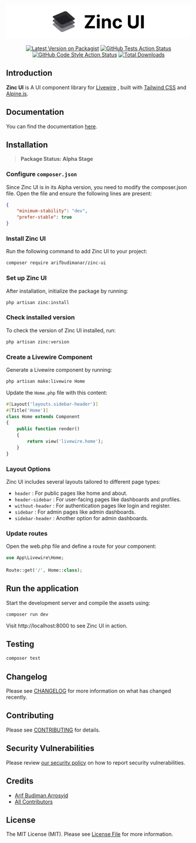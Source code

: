 <p align="center">
    <picture>
        <source srcset="/art/logo-light.svg" media="(prefers-color-scheme: light)">
        <source srcset="/art/logo-dark.svg" media="(prefers-color-scheme: dark)">
        <img src="/art/logo-light.svg" alt="Logo Zinc UI">
    </picture>
</p>

<p align="center">
    <a href="https://packagist.org/packages/arifbudimanar/zinc-ui"><img src="https://img.shields.io/packagist/v/arifbudimanar/zinc-ui.svg?style=flat-square" alt="Latest Version on Packagist"></a>
    <a href="https://packagist.org/packages/arifbudimanar/zinc-ui"><img src="https://img.shields.io/github/actions/workflow/status/arifbudimanar/zinc-ui/run-tests.yml?branch=main&label=tests&style=flat-square" alt="GitHub Tests Action Status"></a>
    <a href="https://packagist.org/packages/arifbudimanar/zinc-ui"><img src="https://img.shields.io/github/actions/workflow/status/arifbudimanar/zinc-ui/fix-php-code-style-issues.yml?branch=main&label=code%20style&style=flat-square" alt="GitHub Code Style Action Status"></a>
    <a href="https://packagist.org/packages/arifbudimanar/zinc-ui"><img src="https://img.shields.io/packagist/dt/arifbudimanar/zinc-ui.svg?style=flat-square" alt="Total Downloads"></a>
</p>

## Introduction

**Zinc UI** is A UI component library for [Livewire](https://livewire.laravel.com/) , built with [Tailwind CSS](https://tailwindcss.com/) and [Alpine.js](https://alpinejs.dev/).

## Documentation

You can find the documentation [here](https://zinc.arifcode.dev/).

## Installation

> **Package Status: Alpha Stage**

### Configure `composer.json`

Since Zinc UI is in its Alpha version, you need to modify the composer.json file. Open the file and ensure the following lines are present:

```json
{
    "minimum-stability": "dev",
    "prefer-stable": true
}
```

### Install Zinc UI

Run the following command to add Zinc UI to your project:

```bash
composer require arifbudimanar/zinc-ui
```

### Set up Zinc UI

After installation, initialize the package by running:

```bash
php artisan zinc:install
```

<!-- ### Publishing components (optional)

If you want to customize the components, you can publish them using this command:

```bash
php artisan zinc:publish
``` -->

### Check installed version

To check the version of Zinc UI installed, run:

```bash
php artisan zinc:version
```

### Create a Livewire Component

Generate a Livewire component by running:

```bash
php artisan make:livewire Home
```

Update the `Home.php` file with this content:

```php
#[Layout('layouts.sidebar-header')]
#[Title('Home')]
class Home extends Component
{
    public function render()
    {
        return view('livewire.home');
    }
}
```

### Layout Options

Zinc UI includes several layouts tailored to different page types:

-   `header` : For public pages like home and about.
-   `header-sidebar` : For user-facing pages like dashboards and profiles.
-   `without-header` : For authentication pages like login and register.
-   `sidebar` : For admin pages like admin dashboards.
-   `sidebar-header` : Another option for admin dashboards.

### Update routes

Open the web.php file and define a route for your component:

```php
use App\Livewire\Home;

Route::get('/', Home::class);
```

## Run the application

Start the development server and compile the assets using:

```bash
composer run dev
```

Visit http://localhost:8000 to see Zinc UI in action.

## Testing

```bash
composer test
```

## Changelog

Please see [CHANGELOG](CHANGELOG.md) for more information on what has changed recently.

## Contributing

Please see [CONTRIBUTING](CONTRIBUTING.md) for details.

## Security Vulnerabilities

Please review [our security policy](../../security/policy) on how to report security vulnerabilities.

## Credits

-   [Arif Budiman Arrosyid](https://github.com/arifbudimanar)
-   [All Contributors](../../contributors)

## License

The MIT License (MIT). Please see [License File](LICENSE.md) for more information.
